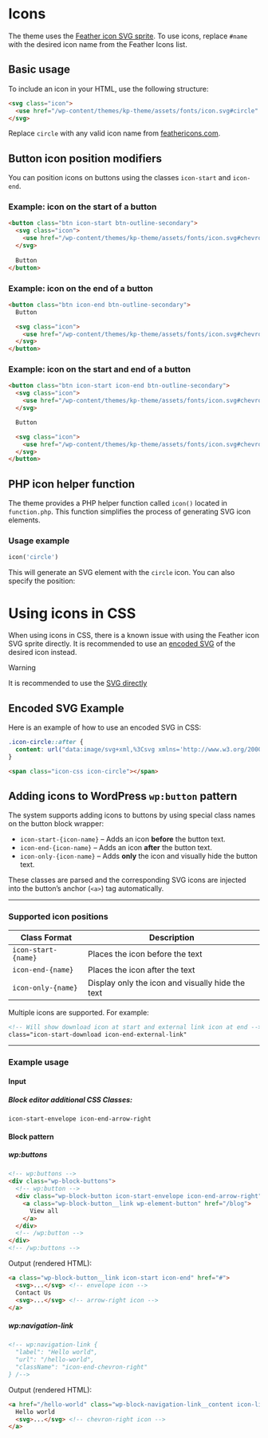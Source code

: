 # Icons

The theme uses the [Feather icon SVG sprite](https://feathericons.com). To use icons, replace `#name` with the desired icon name from the Feather Icons list.

## Basic usage

To include an icon in your HTML, use the following structure:

```html
<svg class="icon">
  <use href="/wp-content/themes/kp-theme/assets/fonts/icon.svg#circle" />
</svg>
```

Replace `circle` with any valid icon name from [feathericons.com](https://feathericons.com).

## Button icon position modifiers

You can position icons on buttons using the classes `icon-start` and `icon-end`.

### Example: icon on the start of a button

```html
<button class="btn icon-start btn-outline-secondary">
  <svg class="icon">
    <use href="/wp-content/themes/kp-theme/assets/fonts/icon.svg#chevron-left" />
  </svg>
  
  Button
</button>
```

### Example: icon on the end of a button

```html
<button class="btn icon-end btn-outline-secondary">
  Button

  <svg class="icon">
    <use href="/wp-content/themes/kp-theme/assets/fonts/icon.svg#chevron-right" />
  </svg>
</button>
```

### Example: icon on the start and end of a button

```html
<button class="btn icon-start icon-end btn-outline-secondary">
  <svg class="icon">
    <use href="/wp-content/themes/kp-theme/assets/fonts/icon.svg#chevron-left" />
  </svg>

  Button

  <svg class="icon">
    <use href="/wp-content/themes/kp-theme/assets/fonts/icon.svg#chevron-right" />
  </svg>
</button>
```


## PHP icon helper function

The theme provides a PHP helper function called `icon()` located in `function.php`. This function simplifies the process of generating SVG icon elements.

### Usage example

```php
icon('circle')
```

This will generate an SVG element with the `circle` icon. You can also specify the position:

# Using icons in CSS

When using icons in CSS, there is a known issue with using the Feather icon SVG sprite directly. It is recommended to use an [encoded SVG](https://yoksel.github.io/url-encoder/) of the desired icon instead.

> [!WARNING] 
> It is recommended to use the [SVG directly](#basic-usage)

## Encoded SVG Example

Here is an example of how to use an encoded SVG in CSS:

```css
.icon-circle::after {
  content: url("data:image/svg+xml,%3Csvg xmlns='http://www.w3.org/2000/svg' width='24' height='24' viewBox='0 0 24 24' fill='none' stroke='currentColor' stroke-width='2' stroke-linecap='round' stroke-linejoin='round' class='feather feather-chevron-down'%3E%3Cpolyline points='6 9 12 15 18 9'/%3E%3C/svg%3E");
}
```

```html
<span class="icon-css icon-circle"></span>
```

## Adding icons to WordPress `wp:button` pattern

The system supports adding icons to buttons by using special class names on the button block wrapper:

- `icon-start-{icon-name}` – Adds an icon **before** the button text.
- `icon-end-{icon-name}` – Adds an icon **after** the button text.
- `icon-only-{icon-name}` – Adds **only** the icon and visually hide the button text.

These classes are parsed and the corresponding SVG icons are injected into the button’s anchor (`<a>`) tag automatically.

---

### Supported icon positions

| Class Format              | Description                        |
|---------------------------|------------------------------------|
| `icon-start-{name}`       | Places the icon before the text    |
| `icon-end-{name}`         | Places the icon after the text     |
| `icon-only-{name}`        | Display only the icon and visually hide the text     |

Multiple icons are supported. For example:

```html
<!-- Will show download icon at start and external link icon at end -->
class="icon-start-download icon-end-external-link"
```

---

### Example usage

#### Input 


##### Block editor additional CSS Classes:

```text
icon-start-envelope icon-end-arrow-right
```

#### Block pattern

##### wp:buttons

```html
<!-- wp:buttons -->
<div class="wp-block-buttons">
  <!-- wp:button -->
  <div class="wp-block-button icon-start-envelope icon-end-arrow-right">
    <a class="wp-block-button__link wp-element-button" href="/blog">
      View all
    </a>
  </div>
  <!-- /wp:button -->
</div>
<!-- /wp:buttons -->
 ```

Output (rendered HTML):

```html
<a class="wp-block-button__link icon-start icon-end" href="#">
  <svg>...</svg> <!-- envelope icon -->
  Contact Us
  <svg>...</svg> <!-- arrow-right icon -->
</a>
```
##### wp:navigation-link

```html
<!-- wp:navigation-link {
  "label": "Hello world",
  "url": "/hello-world",
  "className": "icon-end-chevron-right"
} /-->
 ```

Output (rendered HTML):

```html
<a href="/hello-world" class="wp-block-navigation-link__content icon-link">
  Hello world
  <svg>...</svg> <!-- chevron-right icon -->
</a>
```


